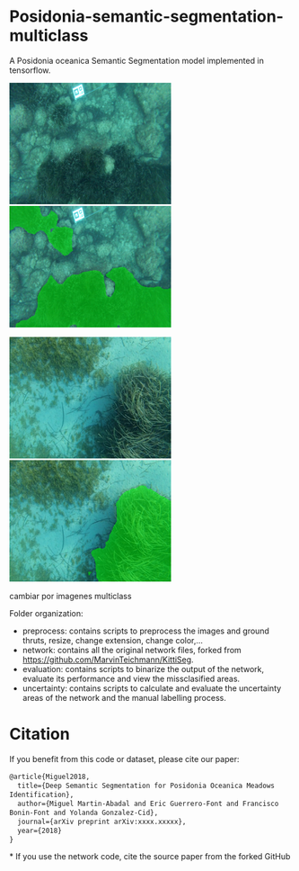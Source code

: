 # Posidonia-semantic-segmentation-multiclass

A Posidonia oceanica Semantic Segmentation model implemented in tensorflow.


<img src="vgg16fcn8/examples/159_00003.png" width="288"> <img src="vgg16fcn8/examples/159_00003_green.png" width="288">

<img src="vgg16fcn8/examples/v1_mix011.png" width="288"> <img src="vgg16fcn8/examples/v1_mix011_green.png" width="288">

cambiar por imagenes multiclass

Folder organization:

* preprocess: contains scripts to preprocess the images and ground thruts, resize, change extension, change color,...
* network: contains all the original network files, forked from https://github.com/MarvinTeichmann/KittiSeg.
* evaluation: contains scripts to binarize the output of the network, evaluate its performance and view the missclasified areas.
* uncertainty: contains scripts to calculate and evaluate the uncertainty areas of the network and the manual labelling process.

# Citation

If you benefit from this code or dataset, please cite our paper:

```
@article{Miguel2018,
  title={Deep Semantic Segmentation for Posidonia Oceanica Meadows Identification},
  author={Miguel Martin-Abadal and Eric Guerrero-Font and Francisco Bonin-Font and Yolanda Gonzalez-Cid},
  journal={arXiv preprint arXiv:xxxx.xxxxx},
  year={2018}
}
```
\* If you use the network code, cite the source paper from the forked GitHub

